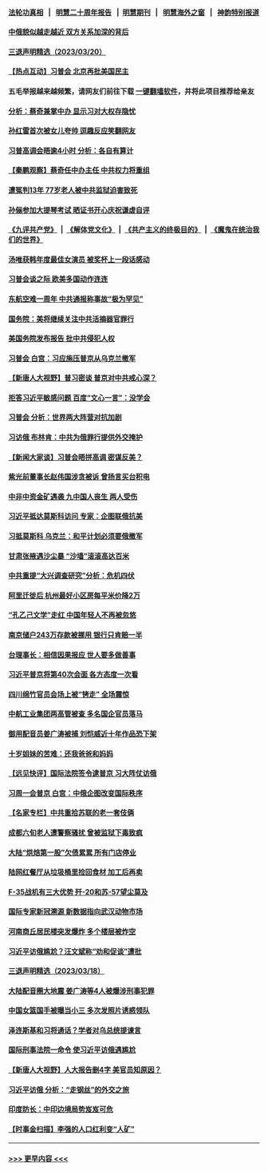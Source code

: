 #### [法轮功真相](https://github.com/gfw-breaker/truth/blob/master/README.md?t=0) &nbsp;&nbsp;|&nbsp;&nbsp; [明慧二十周年报告](https://github.com/gfw-breaker/mh-reports/blob/master/README.md?t=0) &nbsp;&nbsp;|&nbsp;&nbsp;[明慧期刊](https://github.com/gfw-breaker/mh-qikan) &nbsp;&nbsp;|&nbsp;&nbsp; [明慧海外之窗](https://github.com/gfw-breaker/mh-news/blob/master/README.md?t=0) &nbsp;&nbsp;|&nbsp;&nbsp; [神韵特别报道](https://github.com/gfw-breaker/mh-news/blob/master/shenyun.md?t=0)
#### [中俄貌似越走越近 双方关系加深的背后](../pages/nsc413/n13954919.md?t=03211543) 
#### [三退声明精选（2023/03/20）](../pages/nsc413/n13954932.md?t=03211543) 
#### [【热点互动】习普会 北京再批美国民主](../pages/nsc413/n13954705.md?t=03211543) 
#### 五毛举报越来越频繁，请网友们前往下载 [一键翻墙软件](https://github.com/gfw-breaker/ssr-accounts)，并将此项目推荐给亲友
#### [分析：蔡奇兼掌中办 显示习对大权存隐忧](../pages/nsc413/n13954760.md?t=03211543) 
#### [孙红雷首次被女儿夸帅 逗趣反应笑翻网友](../pages/nsc413/n13954710.md?t=03211543) 
#### [习普高调会晤逾4小时 分析：各自有算计](../pages/nsc413/n13954594.md?t=03211543) 
#### [【秦鹏观察】蔡奇任中办主任 中共权力将重组](../pages/nsc413/n13954678.md?t=03211543) 
#### [遭冤判13年 77岁老人被中共监狱迫害致死](../pages/nsc413/n13953812.md?t=03211543) 
#### [孙俪参加大提琴考试 晒证书开心庆祝谦虚自评](../pages/nsc413/n13954665.md?t=03211543) 
#### [《九评共产党》](https://github.com/begood0513/9ping.md/blob/master/README.md) &nbsp;|&nbsp; [《解体党文化》](../../../../jtdwh.md/blob/master/README.md)  &nbsp;|&nbsp; [《共产主义的终极目的》](../../../../gczydzjmd.md/blob/master/README.md) &nbsp;|&nbsp; [《魔鬼在统治我们的世界》](../../../../mgztzwmdsj.md/blob/master/README.md) 
#### [汤唯获韩年度最佳女演员 被奖杯上一段话感动](../pages/nsc413/n13954682.md?t=03211543) 
#### [习普会谈之际 欧美多国动作连连](../pages/nsc413/n13954654.md?t=03211543) 
#### [东航空难一周年 中共通报称事故“极为罕见”](../pages/nsc413/n13954668.md?t=03211543) 
#### [国务院：美将继续关注中共活摘器官罪行](../pages/nsc413/n13954656.md?t=03211543) 
#### [美国务院发布报告 批中共侵犯人权](../pages/nsc413/n13954646.md?t=03211543) 
#### [习普会 白宫：习应施压普京从乌克兰撤军](../pages/nsc413/n13954585.md?t=03211543) 
#### [【新唐人大视野】普习密谈 普京对中共戒心深？](../pages/nsc413/n13954571.md?t=03211543) 
#### [拒答习近平敏感问题 百度“文心一言”：没学会](../pages/nsc413/n13954605.md?t=03211543) 
#### [习普会 分析：世界两大阵营对抗加剧](../pages/nsc413/n13954620.md?t=03211543) 
#### [习访俄 布林肯：中共为俄罪行提供外交掩护](../pages/nsc413/n13954596.md?t=03211543) 
#### [【新闻大家谈】习普会晤拼高调 密谋反美？](../pages/nsc413/n13954545.md?t=03211543) 
#### [紫光前董事长赵伟国涉贪被诉 曾扬言买台积电](../pages/nsc413/n13954387.md?t=03211543) 
#### [中非中资金矿遇袭 九中国人丧生 两人受伤](../pages/nsc413/n13954454.md?t=03211543) 
#### [习近平抵达莫斯科访问 专家：企图联俄抗美](../pages/nsc413/n13954464.md?t=03211543) 
#### [习抵莫斯科 乌克兰：和平计划必须要俄撤军](../pages/nsc413/n13954522.md?t=03211543) 
#### [甘肃张掖遇沙尘暴 “沙墙”滚滚高达百米](../pages/nsc413/n13954469.md?t=03211543) 
#### [中共重提“大兴调查研究”分析：危机四伏](../pages/nsc413/n13954335.md?t=03211543) 
#### [阿里迁徙后 杭州最好小区房每平米价降2万](../pages/nsc413/n13954445.md?t=03211543) 
#### [“孔乙己文学”走红 中国年轻人不再被忽悠](../pages/nsc413/n13953821.md?t=03211543) 
#### [南京储户243万存款被挪用 银行只肯赔一半](../pages/nsc413/n13954167.md?t=03211543) 
#### [台理事长：相信因果报应 世人要多做善事](../pages/nsc413/n13953813.md?t=03211543) 
#### [习近平普京将第40次会面 各方态度一次看](../pages/nsc413/n13954023.md?t=03211543) 
#### [四川绵竹官员会场上被“铐走” 全场震惊](../pages/nsc413/n13954039.md?t=03211543) 
#### [中航工业集团两高管被查 多名国企官员落马](../pages/nsc413/n13953970.md?t=03211543) 
#### [御用配音员姜广涛被捕 刘恺威近十年作品恐下架](../pages/nsc413/n13953953.md?t=03211543) 
#### [十岁姐妹的苦难：还我爸爸和妈妈](../pages/nsc413/n13923454.md?t=03211543) 
#### [【远见快评】国际法院签令逮普京 习大阵仗访俄](../pages/nsc413/n13953183.md?t=03211543) 
#### [习周一会普京 白宫：中俄企图改变国际秩序](../pages/nsc413/n13953906.md?t=03211543) 
#### [【名家专栏】中共重拾苏联的老一套伎俩](../pages/nsc413/n13953705.md?t=03211543) 
#### [成都六旬老人遭警察骚扰 曾被监狱下毒致疯](../pages/nsc413/n13952299.md?t=03211543) 
#### [大陆“烘焙第一股”欠债累累 所有门店停业](../pages/nsc413/n13953647.md?t=03211543) 
#### [陆网红餐厅从垃圾桶里捡回食材 加工后再卖](../pages/nsc413/n13953506.md?t=03211543) 
#### [F-35战机有三大优势 歼-20和苏-57望尘莫及](../pages/nsc413/n13952900.md?t=03211543) 
#### [国际专家新冠溯源 新数据指向武汉动物市场](../pages/nsc413/n13953388.md?t=03211543) 
#### [河南商丘居民楼突发爆炸 多个楼层被炸空](../pages/nsc413/n13953434.md?t=03211543) 
#### [习近平访俄尴尬？汪文斌称“劝和促谈”遭批](../pages/nsc413/n13953279.md?t=03211543) 
#### [三退声明精选（2023/03/18）](../pages/nsc413/n13953384.md?t=03211543) 
#### [大陆配音圈大地震 姜广涛等4人被爆涉刑事犯罪](../pages/nsc413/n13953323.md?t=03211543) 
#### [中国女篮国手被曝当小三 多次发照片诱惑领队](../pages/nsc413/n13953298.md?t=03211543) 
#### [泽连斯基和习将通话？学者对乌总统提谏言](../pages/nsc413/n13953241.md?t=03211543) 
#### [国际刑事法院一命令 使习近平访俄遇尴尬](../pages/nsc413/n13953314.md?t=03211543) 
#### [【新唐人大视野】人大报告删4字 美官员知原因？](../pages/nsc413/n13953227.md?t=03211543) 
#### [习近平访俄 分析：“走钢丝”的外交之旅](../pages/nsc413/n13953196.md?t=03211543) 
#### [印度防长：中印边境局势岌岌可危](../pages/nsc413/n13953187.md?t=03211543) 
#### [【时事金扫描】李强的人口红利变“人矿”](../pages/nsc413/n13953142.md?t=03211543) 

----
#### [ >>> 更早内容 <<< ](../indexes/nsc413-earlier.md)
